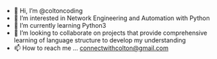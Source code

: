 - 👋 Hi, I’m @coltoncoding
- 👀 I’m interested in Network Engineering and Automation with Python
- 🌱 I’m currently learning Python3
- 💞️ I’m looking to collaborate on projects that provide comprehensive learning of language structure to develop my understanding
- 📫 How to reach me ... connectwithcolton@gmail.com

<!---
coltoncoding/coltoncoding is a ✨ special ✨ repository because its `README.md` (this file) appears on your GitHub profile.
You can click the Preview link to take a look at your changes.
--->
